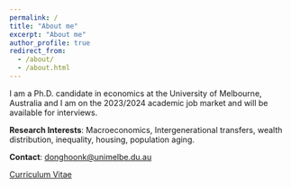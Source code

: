 ```yaml
---
permalink: /
title: "About me"
excerpt: "About me"
author_profile: true
redirect_from: 
  - /about/
  - /about.html
---
```


I am a Ph.D. candidate in economics at the University of Melbourne, Australia and I am on the 2023/2024 academic job market and will be available for interviews.

**Research Interests**: Macroeconomics, Intergenerational transfers, wealth distribution, inequality, housing, population aging.

**Contact**: donghoonk@unimelbe.du.au

[Curriculum Vitae](https://donghoon-koo.github.io/files/Donghoon_Koo_CV.pdf)


